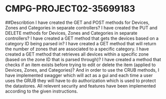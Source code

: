 # CMPG-PROJECT02-35699183

##Describtion
I have created the GET and POST methods for Devices, Zones and Categories in separate controllers?
I have created the PUT and DELETE methods for Devices, Zones and Categories in separate controllers?
I have created a GET method that gets the devices based on a category ID being parsed in?
I have created a GET method that will return the number of zones that are associated to a specific category.
I have created a GET method that retrieves all devices within a specific zone (based on the zone ID that is parsed through)?
I have created a method that checks if an item exists before trying to edit or delete the item (applied to Devices, Zones, and Categories)?
And in order to use the CRUB methods, I have implemented swagger which will act as a gui and each time a user uses the GRUB they will have to do authorization which is used to protect the datastores.
All relevent security and features have  been implemented according to the given instructions.
